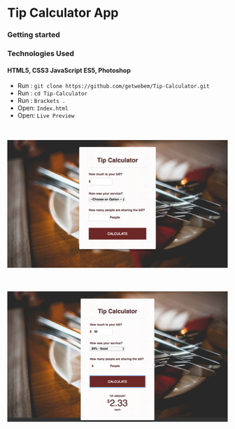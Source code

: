 # Tip Calculator App
### **Getting started**
### Technologies Used 
#### HTML5, CSS3 JavaScript ES5, Photoshop
 - Run :  `git clone https://github.com/getwebem/Tip-Calculator.git`
 - Run :  `cd Tip-Calculator`
 - Run :  `Brackets .`
 - Open:  `Index.html`
 - Open:  `Live Preview`  
 
 <br/><br/>
![pic1](https://raw.githubusercontent.com/getwebem/README/master/Tip-Calculator/Screen%20Shot%202017-03-13%20at%2011.29.36.png)
<br/><br/> 
<br/><br/>
![pic2](https://raw.githubusercontent.com/getwebem/README/master/Tip-Calculator/Screen%20Shot%202017-03-13%20at%2011.35.57.png)
<br/><br/>